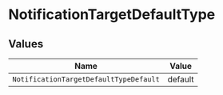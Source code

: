 # NotificationTargetDefaultType


## Values

| Name                                   | Value                                  |
| -------------------------------------- | -------------------------------------- |
| `NotificationTargetDefaultTypeDefault` | default                                |